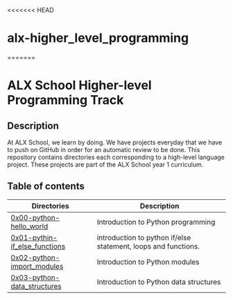 <<<<<<< HEAD
# alx-higher_level_programming
=======
# ALX School Higher-level Programming Track

## Description
At ALX School, we learn by doing. We have projects everyday that we have to push on GitHub in order for an automatic review to be done.
This repository contains directories each corresponding to a high-level language project.
These projects are part of the ALX School year 1 curriculum.

## Table of contents
Directories | Description
----------- | -----------
[0x00-python-hello_world](./0x00-python-hello_world) | Introduction to Python programming
[0x01-pythin-if_else_functions](./0x01-pyhton-if_else_loops_functions) |introduction to python if/else statement, loops and functions.
[0x02-python-import_modules](./0x02-python-import_modules) | Introduction to Python modules
[0x03-python-data_structures](./0x03-python-data_structures) | Introduction to Python data structures

